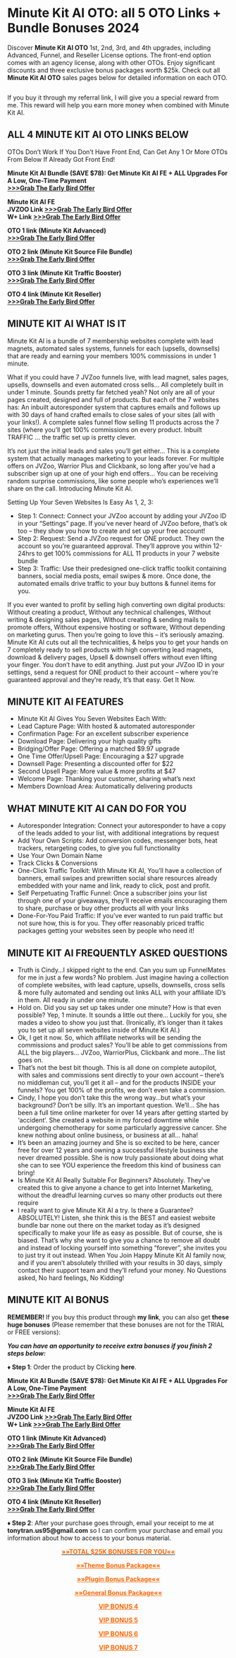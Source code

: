 # Minute Kit AI OTO: all 5 OTO Links + Bundle Bonuses 2024
<p>Discover <strong data-w-id="fd54fff6-c15e-575e-5afc-2d711e1362fc" data-wf-id="[&quot;fd54fff6-c15e-575e-5afc-2d711e1362fc&quot;]" data-automation-id="dyn-item-post-body-input">Minute Kit AI </strong><strong>OTO</strong> 1st, 2nd, 3rd, and 4th upgrades, including Advanced, Funnel, and Reseller License options. The front-end option comes with an agency license, along with other OTOs. Enjoy significant discounts and three exclusive bonus packages worth $25k. Check out all <strong data-w-id="fd54fff6-c15e-575e-5afc-2d711e1362fc" data-wf-id="[&quot;fd54fff6-c15e-575e-5afc-2d711e1362fc&quot;]" data-automation-id="dyn-item-post-body-input">Minute Kit AI </strong><strong>OTO</strong> sales pages below for detailed information on each OTO.</p>
<figure class="w-richtext-align-center w-richtext-figure-type-image" data-w-id="8ac6fea8-021f-7d29-07d0-7bc427d335bd" data-wf-id="[&quot;8ac6fea8-021f-7d29-07d0-7bc427d335bd&quot;]" data-automation-id="dyn-item-post-body-input">
<div data-w-id="8ac6fea8-021f-7d29-07d0-7bc427d335be" data-wf-id="[&quot;8ac6fea8-021f-7d29-07d0-7bc427d335be&quot;]" data-automation-id="dyn-item-post-body-input"><img src="https://cdn.prod.website-files.com/650d25b7d6ebe9d9032aa4e3/6760e96789914ad892e85bd0_Minute-Kit-AI.png" alt="" data-automation-id="dyn-item-post-body-input" data-wf-id="[&quot;b61c061c-deb2-1acd-4102-1733e8bad9e8&quot;]" data-w-id="b61c061c-deb2-1acd-4102-1733e8bad9e8" /></div>
</figure>
<p data-w-id="dfd675d7-46d0-bae0-93a9-5f3a848cbaf4" data-wf-id="[&quot;dfd675d7-46d0-bae0-93a9-5f3a848cbaf4&quot;]" data-automation-id="dyn-item-post-body-input">If you buy it through my referral link, I will give you a special reward from me. This reward will help you earn more money when combined with Minute Kit AI.</p>
<h2 data-w-id="9fa922b0-6fc8-5761-16f3-0fbcbd27f237" data-wf-id="[&quot;9fa922b0-6fc8-5761-16f3-0fbcbd27f237&quot;]" data-automation-id="dyn-item-post-body-input"><strong data-w-id="9dad7615-dec2-ecc9-50ac-22a1ca2cc656" data-wf-id="[&quot;9dad7615-dec2-ecc9-50ac-22a1ca2cc656&quot;]" data-automation-id="dyn-item-post-body-input">ALL 4 MINUTE KIT AI OTO LINKS BELOW</strong></h2>
<p data-w-id="fe0b51cf-0f7c-3409-1b69-55f559530b55" data-wf-id="[&quot;fe0b51cf-0f7c-3409-1b69-55f559530b55&quot;]" data-automation-id="dyn-item-post-body-input">OTOs Don’t Work If You Don’t Have Front End, Can Get Any 1 Or More OTOs From Below If Already Got Front End!</p>
<p data-w-id="8f0e0c80-735e-4408-c233-e41499ddf8ca" data-wf-id="[&quot;8f0e0c80-735e-4408-c233-e41499ddf8ca&quot;]" data-automation-id="dyn-item-post-body-input"><strong data-w-id="fd54fff6-c15e-575e-5afc-2d711e1362fc" data-wf-id="[&quot;fd54fff6-c15e-575e-5afc-2d711e1362fc&quot;]" data-automation-id="dyn-item-post-body-input">Minute Kit AI Bundle (SAVE $78): Get Minute Kit AI FE + ALL Upgrades For A Low, One-Time Payment</strong><br data-w-id="LineBreak" data-wf-id="[&quot;LineBreak&quot;]" data-automation-id="dyn-item-post-body-input" />
<a href="https://jvz7.com/c/2547451/374516" target="_blank" rel="noopener" data-w-id="ada7064e-e650-06cf-b145-b4428bc83b1e" data-wf-id="[&quot;ada7064e-e650-06cf-b145-b4428bc83b1e&quot;]" data-automation-id="dyn-item-post-body-input"><strong data-w-id="1114c56c-b72a-ba66-5ec4-db1ba91ce7b1" data-wf-id="[&quot;1114c56c-b72a-ba66-5ec4-db1ba91ce7b1&quot;]" data-automation-id="dyn-item-post-body-input">&gt;&gt;&gt;Grab The Early Bird Offer</strong></a></p>
<p data-w-id="97e02a34-626e-1588-f62b-116b00b7dd19" data-wf-id="[&quot;97e02a34-626e-1588-f62b-116b00b7dd19&quot;]" data-automation-id="dyn-item-post-body-input"><strong data-w-id="5dbe60a1-1331-d740-51b1-88ce86603d56" data-wf-id="[&quot;5dbe60a1-1331-d740-51b1-88ce86603d56&quot;]" data-automation-id="dyn-item-post-body-input">Minute Kit AI FE</strong><br data-w-id="LineBreak" data-wf-id="[&quot;LineBreak&quot;]" data-automation-id="dyn-item-post-body-input" />
<strong data-w-id="6fe0b4c2-e62f-ec7d-147f-97ce6d67031a" data-wf-id="[&quot;6fe0b4c2-e62f-ec7d-147f-97ce6d67031a&quot;]" data-automation-id="dyn-item-post-body-input">JVZOO Link </strong><a href="https://jvz2.com/c/2547451/374505/" target="_blank" rel="noopener" data-w-id="a93bbdaf-8726-7954-b0f8-a54f9dc1454b" data-wf-id="[&quot;a93bbdaf-8726-7954-b0f8-a54f9dc1454b&quot;]" data-automation-id="dyn-item-post-body-input"><strong data-w-id="e514a965-6d10-8258-3485-82277966d67a" data-wf-id="[&quot;e514a965-6d10-8258-3485-82277966d67a&quot;]" data-automation-id="dyn-item-post-body-input">&gt;&gt;&gt;Grab The Early Bird Offer</strong></a><br data-w-id="LineBreak" data-wf-id="[&quot;LineBreak&quot;]" data-automation-id="dyn-item-post-body-input" />
<strong data-w-id="d9d1a3bd-70cd-799c-41dc-103e7b7e415d" data-wf-id="[&quot;d9d1a3bd-70cd-799c-41dc-103e7b7e415d&quot;]" data-automation-id="dyn-item-post-body-input">W+ Link </strong><a href="https://warriorplus.com/o2/a/gcnhsw/0/LI" target="_blank" rel="noopener" data-w-id="dad5d5f9-400f-e6ca-538e-74a756badd96" data-wf-id="[&quot;dad5d5f9-400f-e6ca-538e-74a756badd96&quot;]" data-automation-id="dyn-item-post-body-input"><strong data-w-id="69659ae3-646f-f9de-c412-6c86f07c3aff" data-wf-id="[&quot;69659ae3-646f-f9de-c412-6c86f07c3aff&quot;]" data-automation-id="dyn-item-post-body-input">&gt;&gt;&gt;Grab The Early Bird Offer</strong></a></p>
<p data-w-id="4fabb132-213f-d847-b8c1-5a9c6c776fb9" data-wf-id="[&quot;4fabb132-213f-d847-b8c1-5a9c6c776fb9&quot;]" data-automation-id="dyn-item-post-body-input"><strong data-w-id="0cd26cb3-593f-de1f-d886-17d1bf68e340" data-wf-id="[&quot;0cd26cb3-593f-de1f-d886-17d1bf68e340&quot;]" data-automation-id="dyn-item-post-body-input">OTO 1 link (Minute Kit Advanced)</strong><br data-w-id="LineBreak" data-wf-id="[&quot;LineBreak&quot;]" data-automation-id="dyn-item-post-body-input" />
<a href="https://jvz4.com/c/2547451/374518" target="_blank" rel="noopener" data-w-id="32b58fec-0fc5-1ef4-e1fd-939965bcc28a" data-wf-id="[&quot;32b58fec-0fc5-1ef4-e1fd-939965bcc28a&quot;]" data-automation-id="dyn-item-post-body-input"><strong data-w-id="6ce063e7-4154-1dc1-570c-7585cb876a82" data-wf-id="[&quot;6ce063e7-4154-1dc1-570c-7585cb876a82&quot;]" data-automation-id="dyn-item-post-body-input">&gt;&gt;&gt;Grab The Early Bird Offer</strong></a></p>
<p data-w-id="ffc6cb4b-6006-c72c-08c4-3d445261c961" data-wf-id="[&quot;ffc6cb4b-6006-c72c-08c4-3d445261c961&quot;]" data-automation-id="dyn-item-post-body-input"><strong data-w-id="6e47528c-4a87-8a10-692d-da69a63488f5" data-wf-id="[&quot;6e47528c-4a87-8a10-692d-da69a63488f5&quot;]" data-automation-id="dyn-item-post-body-input">OTO 2 link (Minute Kit Source File Bundle)</strong><br data-w-id="LineBreak" data-wf-id="[&quot;LineBreak&quot;]" data-automation-id="dyn-item-post-body-input" />
<a href="https://jvz8.com/c/2547451/374522" target="_blank" rel="noopener" data-w-id="a6fa9c3a-21ac-f4d6-d2f1-384e6a5572cd" data-wf-id="[&quot;a6fa9c3a-21ac-f4d6-d2f1-384e6a5572cd&quot;]" data-automation-id="dyn-item-post-body-input"><strong data-w-id="d8e573c0-6805-70dd-7542-df2e25f7e833" data-wf-id="[&quot;d8e573c0-6805-70dd-7542-df2e25f7e833&quot;]" data-automation-id="dyn-item-post-body-input">&gt;&gt;&gt;Grab The Early Bird Offer</strong></a></p>
<p data-w-id="fb5b7582-6364-9af9-062d-25d4e18b46f3" data-wf-id="[&quot;fb5b7582-6364-9af9-062d-25d4e18b46f3&quot;]" data-automation-id="dyn-item-post-body-input"><strong data-w-id="6d9f468e-f74c-a97f-27c9-fd0cd0751c8f" data-wf-id="[&quot;6d9f468e-f74c-a97f-27c9-fd0cd0751c8f&quot;]" data-automation-id="dyn-item-post-body-input">OTO 3 link (Minute Kit Traffic Booster)</strong><br data-w-id="LineBreak" data-wf-id="[&quot;LineBreak&quot;]" data-automation-id="dyn-item-post-body-input" />
<a href="https://jvz6.com/c/2547451/374536" target="_blank" rel="noopener" data-w-id="d27447d0-e41b-76cb-870e-b34a5651f7da" data-wf-id="[&quot;d27447d0-e41b-76cb-870e-b34a5651f7da&quot;]" data-automation-id="dyn-item-post-body-input"><strong data-w-id="026973bf-f76c-5d66-0e79-662b8220eb7c" data-wf-id="[&quot;026973bf-f76c-5d66-0e79-662b8220eb7c&quot;]" data-automation-id="dyn-item-post-body-input">&gt;&gt;&gt;Grab The Early Bird Offer</strong></a></p>
<p data-w-id="e1406046-6ed5-2991-df2f-ce893ad08c45" data-wf-id="[&quot;e1406046-6ed5-2991-df2f-ce893ad08c45&quot;]" data-automation-id="dyn-item-post-body-input"><strong data-w-id="19d7f9f3-1e29-aea4-805e-6956695b33c6" data-wf-id="[&quot;19d7f9f3-1e29-aea4-805e-6956695b33c6&quot;]" data-automation-id="dyn-item-post-body-input">OTO 4 link (Minute Kit Reseller)</strong><br data-w-id="LineBreak" data-wf-id="[&quot;LineBreak&quot;]" data-automation-id="dyn-item-post-body-input" />
<a href="https://jvz1.com/c/2547451/374540" target="_blank" rel="noopener" data-w-id="3603505b-af13-694d-b2a6-1e00fceac35b" data-wf-id="[&quot;3603505b-af13-694d-b2a6-1e00fceac35b&quot;]" data-automation-id="dyn-item-post-body-input"><strong data-w-id="9cb52db4-7341-a35e-cd5c-7c9afb1db4b3" data-wf-id="[&quot;9cb52db4-7341-a35e-cd5c-7c9afb1db4b3&quot;]" data-automation-id="dyn-item-post-body-input">&gt;&gt;&gt;Grab The Early Bird Offer</strong></a></p>
<h2 data-w-id="14d419d2-c8fb-3e77-8a2d-23f4c8e37a42" data-wf-id="[&quot;14d419d2-c8fb-3e77-8a2d-23f4c8e37a42&quot;]" data-automation-id="dyn-item-post-body-input"><strong data-w-id="d1f134ad-9ed0-1f55-f9df-c1f1de493912" data-wf-id="[&quot;d1f134ad-9ed0-1f55-f9df-c1f1de493912&quot;]" data-automation-id="dyn-item-post-body-input">MINUTE KIT AI</strong> WHAT IS IT</h2>
<p data-w-id="8133dace-caa9-a975-0716-2c160d632c14" data-wf-id="[&quot;8133dace-caa9-a975-0716-2c160d632c14&quot;]" data-automation-id="dyn-item-post-body-input">Minute Kit AI is a bundle of 7 membership websites complete with lead magnets, automated sales systems, funnels for each (upsells, downsells) that are ready and earning your members 100% commissions in under 1 minute.</p>
<p data-w-id="deb94e47-3686-69ec-9da8-0b210133cbea" data-wf-id="[&quot;deb94e47-3686-69ec-9da8-0b210133cbea&quot;]" data-automation-id="dyn-item-post-body-input">What if you could have 7 JVZoo funnels live, with lead magnet, sales pages, upsells, downsells and even automated cross sells… All completely built in under 1 minute. Sounds pretty far fetched yeah? Not only are all of your pages created, designed and full of products. But each of the 7 websites has: An inbuilt autoresponder system that captures emails and follows up with 30 days of hand crafted emails to close sales of your sites (all with your links!). A complete sales funnel flow selling 11 products across the 7 sites (where you’ll get 100% commissions on every product. Inbuilt TRAFFIC … the traffic set up is pretty clever.</p>
<p data-w-id="8453b67b-6180-2d00-32f3-c12e12258f22" data-wf-id="[&quot;8453b67b-6180-2d00-32f3-c12e12258f22&quot;]" data-automation-id="dyn-item-post-body-input">It’s not just the initial leads and sales you’ll get either… This is a complete system that actually manages marketing to your leads forever. For multiple offers on JVZoo, Warrior Plus and Clickbank, so long after you’ve had a subscriber sign up at one of your high end offers… You can be receiving random surprise commissions, like some people who’s experiences we’ll share on the call. Introducing Minute Kit AI.</p>
<p data-w-id="f30c4ef7-0863-9f5f-514f-b0af6eb4ffb9" data-wf-id="[&quot;f30c4ef7-0863-9f5f-514f-b0af6eb4ffb9&quot;]" data-automation-id="dyn-item-post-body-input">Setting Up Your Seven Websites Is Easy As 1, 2, 3:</p>
<ul role="list" data-w-id="dabbdf01-e2c9-806f-bd00-189711ee639b" data-wf-id="[&quot;dabbdf01-e2c9-806f-bd00-189711ee639b&quot;]" data-automation-id="dyn-item-post-body-input">
	<li data-w-id="29623db1-34a2-7206-6454-232fa7871a2a" data-wf-id="[&quot;29623db1-34a2-7206-6454-232fa7871a2a&quot;]" data-automation-id="dyn-item-post-body-input">Step 1: Connect: Connect your JVZoo account by adding your JVZoo ID in your “Settings” page. If you’ve never heard of JVZoo before, that’s ok too – they show you how to create and set up your free account!</li>
	<li data-w-id="e5a4c18b-41a4-cbb2-8da1-dda9cd311763" data-wf-id="[&quot;e5a4c18b-41a4-cbb2-8da1-dda9cd311763&quot;]" data-automation-id="dyn-item-post-body-input">Step 2: Request: Send a JVZoo request for ONE product. They own the account so you’re guaranteed approval. They’ll approve you within 12-24hrs to get 100% commissions for ALL 11 products in your 7 website bundle</li>
	<li data-w-id="37f706a2-87d3-08b0-abcb-4bd3d47ce5f4" data-wf-id="[&quot;37f706a2-87d3-08b0-abcb-4bd3d47ce5f4&quot;]" data-automation-id="dyn-item-post-body-input">Step 3: Traffic: Use their predesigned one-click traffic toolkit containing banners, social media posts, email swipes &amp; more. Once done, the automated emails drive traffic to your buy buttons &amp; funnel items for you.</li>
</ul>
<p data-w-id="6718be4e-1fa9-3f63-ce3a-a01ef74f0d79" data-wf-id="[&quot;6718be4e-1fa9-3f63-ce3a-a01ef74f0d79&quot;]" data-automation-id="dyn-item-post-body-input">If you ever wanted to profit by selling high converting own digital products: Without creating a product, Without any technical challenges, Without writing &amp; designing sales pages, Without creating &amp; sending mails to promote offers, Without expensive hosting or software, Without depending on marketing gurus. Then you’re going to love this – it’s seriously amazing. Minute Kit AI cuts out all the technicalities, &amp; helps you to get your hands on 7 completely ready to sell products with high converting lead magnets, download &amp; delivery pages, Upsell &amp; downsell offers without even lifting your finger. You don’t have to edit anything. Just put your JVZoo ID in your settings, send a request for ONE product to their account – where you’re guaranteed approval and they’re ready, It’s that easy. Get It Now.</p>
<h2 data-w-id="5af1a4b7-cdef-addf-44f1-53547f85ea8b" data-wf-id="[&quot;5af1a4b7-cdef-addf-44f1-53547f85ea8b&quot;]" data-automation-id="dyn-item-post-body-input"><strong data-w-id="a1707bb3-89af-e852-5d8f-be6cba8e2c73" data-wf-id="[&quot;a1707bb3-89af-e852-5d8f-be6cba8e2c73&quot;]" data-automation-id="dyn-item-post-body-input">MINUTE KIT AI FEATURES</strong></h2>
<ul role="list" data-w-id="355d10e8-cd34-9544-f612-2f58fa176aa1" data-wf-id="[&quot;355d10e8-cd34-9544-f612-2f58fa176aa1&quot;]" data-automation-id="dyn-item-post-body-input">
	<li data-w-id="c9212117-ba6a-85cf-7c8b-47cd8e0886c3" data-wf-id="[&quot;c9212117-ba6a-85cf-7c8b-47cd8e0886c3&quot;]" data-automation-id="dyn-item-post-body-input">Minute Kit AI Gives You Seven Websites Each With:</li>
	<li data-w-id="fc57d4b4-62f2-0e7e-6da7-3c2642c4383e" data-wf-id="[&quot;fc57d4b4-62f2-0e7e-6da7-3c2642c4383e&quot;]" data-automation-id="dyn-item-post-body-input">Lead Capture Page: With hosted &amp; automated autoresponder</li>
	<li data-w-id="8bfbc036-568f-0643-e63c-c948b87b36b0" data-wf-id="[&quot;8bfbc036-568f-0643-e63c-c948b87b36b0&quot;]" data-automation-id="dyn-item-post-body-input">Confirmation Page: For an excellent subscriber experience</li>
	<li data-w-id="e92ddba9-0653-c160-d75e-13e2e0ded7f0" data-wf-id="[&quot;e92ddba9-0653-c160-d75e-13e2e0ded7f0&quot;]" data-automation-id="dyn-item-post-body-input">Download Page: Delivering your high quality gifts</li>
	<li data-w-id="e3c99374-7a3e-720b-cc80-64f2604e68ba" data-wf-id="[&quot;e3c99374-7a3e-720b-cc80-64f2604e68ba&quot;]" data-automation-id="dyn-item-post-body-input">Bridging/Offer Page: Offering a matched $9.97 upgrade</li>
	<li data-w-id="ae76583f-a1e8-4483-b675-918ea7ac1a8f" data-wf-id="[&quot;ae76583f-a1e8-4483-b675-918ea7ac1a8f&quot;]" data-automation-id="dyn-item-post-body-input">One Time Offer/Upsell Page: Encouraging a $27 upgrade</li>
	<li data-w-id="c63c2418-9fa1-da3b-5a6a-8cc398582ea6" data-wf-id="[&quot;c63c2418-9fa1-da3b-5a6a-8cc398582ea6&quot;]" data-automation-id="dyn-item-post-body-input">Downsell Page: Presenting a discounted offer for $22</li>
	<li data-w-id="9faf77d8-9baf-234c-9171-c6fa43dd5c26" data-wf-id="[&quot;9faf77d8-9baf-234c-9171-c6fa43dd5c26&quot;]" data-automation-id="dyn-item-post-body-input">Second Upsell Page: More value &amp; more profits at $47</li>
	<li data-w-id="9506d2f5-0da9-8277-2162-3dbcdb67d0b2" data-wf-id="[&quot;9506d2f5-0da9-8277-2162-3dbcdb67d0b2&quot;]" data-automation-id="dyn-item-post-body-input">Welcome Page: Thanking your customer, sharing what’s next</li>
	<li data-w-id="3d679ce8-efe3-ccc3-375c-512671710ee7" data-wf-id="[&quot;3d679ce8-efe3-ccc3-375c-512671710ee7&quot;]" data-automation-id="dyn-item-post-body-input">Members Download Area: Automatically delivering products</li>
</ul>
<h2 data-w-id="71fb9b8b-6e10-a2da-8f1c-14a70f9071d1" data-wf-id="[&quot;71fb9b8b-6e10-a2da-8f1c-14a70f9071d1&quot;]" data-automation-id="dyn-item-post-body-input"><strong data-w-id="eea59142-d543-a782-eba2-4719feae1079" data-wf-id="[&quot;eea59142-d543-a782-eba2-4719feae1079&quot;]" data-automation-id="dyn-item-post-body-input">WHAT MINUTE KIT AI CAN DO FOR YOU</strong></h2>
<ul role="list" data-w-id="0173a983-9454-73fc-728d-0e5fdf3f4ffb" data-wf-id="[&quot;0173a983-9454-73fc-728d-0e5fdf3f4ffb&quot;]" data-automation-id="dyn-item-post-body-input">
	<li data-w-id="953d37a2-328d-7203-b4d2-444d234be2a6" data-wf-id="[&quot;953d37a2-328d-7203-b4d2-444d234be2a6&quot;]" data-automation-id="dyn-item-post-body-input">Autoresponder Integration: Connect your autoresponder to have a copy of the leads added to your list, with additional integrations by request</li>
	<li data-w-id="aa1d8791-396b-e92c-91cb-8812e1650a72" data-wf-id="[&quot;aa1d8791-396b-e92c-91cb-8812e1650a72&quot;]" data-automation-id="dyn-item-post-body-input">Add Your Own Scripts: Add conversion codes, messenger bots, heat trackers, retargeting codes, to give you full functionality</li>
	<li data-w-id="8d9245b2-0d32-fc61-6d9b-fe25f4a41462" data-wf-id="[&quot;8d9245b2-0d32-fc61-6d9b-fe25f4a41462&quot;]" data-automation-id="dyn-item-post-body-input">Use Your Own Domain Name</li>
	<li data-w-id="55058096-c630-2c4e-269f-452c824b3120" data-wf-id="[&quot;55058096-c630-2c4e-269f-452c824b3120&quot;]" data-automation-id="dyn-item-post-body-input">Track Clicks &amp; Conversions</li>
	<li data-w-id="8ea06894-238b-8a4f-02bb-eab8aa3100f8" data-wf-id="[&quot;8ea06894-238b-8a4f-02bb-eab8aa3100f8&quot;]" data-automation-id="dyn-item-post-body-input">One-Click Traffic Toolkit: With Minute Kit AI, You’ll have a collection of banners, email swipes and prewritten social share resources already embedded with your name and link, ready to click, post and profit.</li>
	<li data-w-id="3fd031ce-e78a-2af6-796e-d9c4ef9a1755" data-wf-id="[&quot;3fd031ce-e78a-2af6-796e-d9c4ef9a1755&quot;]" data-automation-id="dyn-item-post-body-input">Self Perpetuating Traffic Funnel: Once a subscriber joins your list through one of your giveaways, they’ll receive emails encouraging them to share, purchase or buy other products all with your links</li>
	<li data-w-id="81eb3eef-95ef-3c78-b150-f982238123e9" data-wf-id="[&quot;81eb3eef-95ef-3c78-b150-f982238123e9&quot;]" data-automation-id="dyn-item-post-body-input">Done-For-You Paid Traffic: If you’ve ever wanted to run paid traffic but not sure how, this is for you. They offer reasonably priced traffic packages getting your websites seen by people who need it!</li>
</ul>
<h2 data-w-id="ba6b0030-1104-dc77-2871-b98462134289" data-wf-id="[&quot;ba6b0030-1104-dc77-2871-b98462134289&quot;]" data-automation-id="dyn-item-post-body-input"><strong data-w-id="f6397938-66da-a5bf-f04f-db21297b1fb9" data-wf-id="[&quot;f6397938-66da-a5bf-f04f-db21297b1fb9&quot;]" data-automation-id="dyn-item-post-body-input">MINUTE KIT AI FREQUENTLY ASKED QUESTIONS</strong></h2>
<ul role="list" data-w-id="ff99615d-e481-77cc-f64c-91619b11a535" data-wf-id="[&quot;ff99615d-e481-77cc-f64c-91619b11a535&quot;]" data-automation-id="dyn-item-post-body-input">
	<li data-w-id="3a1b7af2-8389-778e-e095-62c94578f809" data-wf-id="[&quot;3a1b7af2-8389-778e-e095-62c94578f809&quot;]" data-automation-id="dyn-item-post-body-input">Truth is Cindy…I skipped right to the end. Can you sum up FunnelMates for me in just a few words? No problem. Just imagine having a collection of complete websites, with lead capture, upsells, downsells, cross sells &amp; more fully automated and sending out links ALL with your affiliate ID’s in them. All ready in under one minute.</li>
	<li data-w-id="34f55e9d-31ac-11fc-6ded-1c8e100f6373" data-wf-id="[&quot;34f55e9d-31ac-11fc-6ded-1c8e100f6373&quot;]" data-automation-id="dyn-item-post-body-input">Hold on. Did you say set up takes under one minute? How is that even possible? Yep, 1 minute. It sounds a little out there… Luckily for you, she mades a video to show you just that. (Ironically, it’s longer than it takes you to set up all seven websites inside of Minute Kit AI.)</li>
	<li data-w-id="890f040e-702c-cb93-b8b7-f2614cab7847" data-wf-id="[&quot;890f040e-702c-cb93-b8b7-f2614cab7847&quot;]" data-automation-id="dyn-item-post-body-input">Ok, I get it now. So, which affiliate networks will be sending the commissions and product sales? You’ll be able to get commissions from ALL the big players… JVZoo, WarriorPlus, Clickbank and more…The list goes on.</li>
	<li data-w-id="1a581b9d-9055-831a-f6c2-bb3209762b38" data-wf-id="[&quot;1a581b9d-9055-831a-f6c2-bb3209762b38&quot;]" data-automation-id="dyn-item-post-body-input">That’s not the best bit though. This is all done on complete autopilot, with sales and commissions sent directly to your own account – there’s no middleman cut, you’ll get it all – and for the products INSIDE your funnels? You get 100% of the profits, we don’t even take a commission.</li>
	<li data-w-id="fba06829-d95c-b72a-08d9-b3745f1c6ec9" data-wf-id="[&quot;fba06829-d95c-b72a-08d9-b3745f1c6ec9&quot;]" data-automation-id="dyn-item-post-body-input">Cindy, I hope you don’t take this the wrong way…but what’s your background? Don’t be silly. It’s an important question. We’ll… She has been a full time online marketer for over 14 years after getting started by ‘accident’. She created a website in my forced downtime while undergoing chemotherapy for some particularly aggressive cancer. She knew nothing about online business, or business at all… haha!</li>
	<li data-w-id="0b046998-0f31-b506-fba7-c1a83bf8d3f6" data-wf-id="[&quot;0b046998-0f31-b506-fba7-c1a83bf8d3f6&quot;]" data-automation-id="dyn-item-post-body-input">It’s been an amazing journey and She is so excited to be here, cancer free for over 12 years and owning a successful lifestyle business she never dreamed possible. She is now truly passionate about doing what she can to see YOU experience the freedom this kind of business can bring!</li>
	<li data-w-id="f8cb6724-c71e-29ff-be9a-d7785f4c9c3a" data-wf-id="[&quot;f8cb6724-c71e-29ff-be9a-d7785f4c9c3a&quot;]" data-automation-id="dyn-item-post-body-input">Is Minute Kit AI Really Suitable For Beginners? Absolutely. They’ve created this to give anyone a chance to get into Internet Marketing, without the dreadful learning curves so many other products out there require</li>
	<li data-w-id="000a2f3f-dee2-2c5f-30d9-a9abbfd3e71a" data-wf-id="[&quot;000a2f3f-dee2-2c5f-30d9-a9abbfd3e71a&quot;]" data-automation-id="dyn-item-post-body-input">I really want to give Minute Kit AI a try. Is there a Guarantee? ABSOLUTELY! Listen, she think this is the BEST and easiest website bundle bar none out there on the market today as it’s designed specifically to make your life as easy as possible. But of course, she is biased. That’s why she want to give you a chance to remove all doubt and instead of locking yourself into something “forever”, she invites you to just try it out instead. When You Join Happy Minute Kit AI family now, and if you aren’t absolutely thrilled with your results in 30 days, simply contact their support team and they’ll refund your money. No Questions asked, No hard feelings, No Kidding!</li>
</ul>
<h2 data-w-id="b5a3b2a2-d9da-df32-29e3-04b51e935e14" data-wf-id="[&quot;b5a3b2a2-d9da-df32-29e3-04b51e935e14&quot;]" data-automation-id="dyn-item-post-body-input"><strong data-w-id="d5543049-e6aa-4330-42d8-05fac2478cbb" data-wf-id="[&quot;d5543049-e6aa-4330-42d8-05fac2478cbb&quot;]" data-automation-id="dyn-item-post-body-input">MINUTE KIT AI BONUS</strong></h2>
<p data-w-id="7e4c7fac-a215-366d-19ab-7192b7037182" data-wf-id="[&quot;7e4c7fac-a215-366d-19ab-7192b7037182&quot;]" data-automation-id="dyn-item-post-body-input"><strong data-w-id="a2f590b7-0cc2-3621-8294-af81f85460f1" data-wf-id="[&quot;a2f590b7-0cc2-3621-8294-af81f85460f1&quot;]" data-automation-id="dyn-item-post-body-input">REMEMBER! </strong>If you buy this product through <strong data-w-id="e5c0f0c2-1da5-f8d7-ad5a-d4b02d14652f" data-wf-id="[&quot;e5c0f0c2-1da5-f8d7-ad5a-d4b02d14652f&quot;]" data-automation-id="dyn-item-post-body-input">my link</strong>, you can also get <strong data-w-id="d9c7995f-a334-b221-ffe5-0282f848e513" data-wf-id="[&quot;d9c7995f-a334-b221-ffe5-0282f848e513&quot;]" data-automation-id="dyn-item-post-body-input">these huge bonuses</strong> (Please remember that these bonuses are not for the TRIAL or FREE versions):</p>
<p data-w-id="a9488ba9-2326-e4de-9a6d-f40e5c9f2ea3" data-wf-id="[&quot;a9488ba9-2326-e4de-9a6d-f40e5c9f2ea3&quot;]" data-automation-id="dyn-item-post-body-input"><strong data-w-id="5bb9a6cf-e3f4-bc40-ea04-242f0421839c" data-wf-id="[&quot;5bb9a6cf-e3f4-bc40-ea04-242f0421839c&quot;]" data-automation-id="dyn-item-post-body-input"><em data-w-id="9e05ad94-5e85-8842-6a57-1ceababb976b" data-wf-id="[&quot;9e05ad94-5e85-8842-6a57-1ceababb976b&quot;]" data-automation-id="dyn-item-post-body-input">You can have an opportunity to receive extra bonuses if you finish 2 steps below:</em></strong></p>
<p data-w-id="88010e05-7ec6-9755-751c-4da46e2cc14d" data-wf-id="[&quot;88010e05-7ec6-9755-751c-4da46e2cc14d&quot;]" data-automation-id="dyn-item-post-body-input"><strong data-w-id="799a8d1e-77bb-d992-0a49-543dc78a87fd" data-wf-id="[&quot;799a8d1e-77bb-d992-0a49-543dc78a87fd&quot;]" data-automation-id="dyn-item-post-body-input">♦ Step 1</strong>: Order the product by Clicking <strong data-w-id="24fde4d7-6547-0f65-1e47-ad7d73259ca6" data-wf-id="[&quot;24fde4d7-6547-0f65-1e47-ad7d73259ca6&quot;]" data-automation-id="dyn-item-post-body-input">here</strong>.</p>
<p data-w-id="68b3a49b-f693-eeaf-61d9-e1da9e5c17bb" data-wf-id="[&quot;68b3a49b-f693-eeaf-61d9-e1da9e5c17bb&quot;]" data-automation-id="dyn-item-post-body-input"><strong data-w-id="30048852-dcfa-986a-c832-f914ce5424d7" data-wf-id="[&quot;30048852-dcfa-986a-c832-f914ce5424d7&quot;]" data-automation-id="dyn-item-post-body-input">Minute Kit AI Bundle (SAVE $78): Get Minute Kit AI FE + ALL Upgrades For A Low, One-Time Payment</strong><br data-w-id="LineBreak" data-wf-id="[&quot;LineBreak&quot;]" data-automation-id="dyn-item-post-body-input" />
<a href="https://otoreviewr.com/MinuteKit-AI-Bundle" target="_blank" rel="noopener" data-w-id="101ee0f4-50be-0bdc-8996-a5677484a338" data-wf-id="[&quot;101ee0f4-50be-0bdc-8996-a5677484a338&quot;]" data-automation-id="dyn-item-post-body-input"><strong data-w-id="ba1661c1-e6f7-fdc4-62e9-f9894cff9a51" data-wf-id="[&quot;ba1661c1-e6f7-fdc4-62e9-f9894cff9a51&quot;]" data-automation-id="dyn-item-post-body-input">&gt;&gt;&gt;Grab The Early Bird Offer</strong></a></p>
<p data-w-id="3912b6d0-ad27-bbb2-5879-f356e37810be" data-wf-id="[&quot;3912b6d0-ad27-bbb2-5879-f356e37810be&quot;]" data-automation-id="dyn-item-post-body-input"><strong data-w-id="b1687800-f5e0-9029-88a4-e38ecd471166" data-wf-id="[&quot;b1687800-f5e0-9029-88a4-e38ecd471166&quot;]" data-automation-id="dyn-item-post-body-input">Minute Kit AI FE</strong><br data-w-id="LineBreak" data-wf-id="[&quot;LineBreak&quot;]" data-automation-id="dyn-item-post-body-input" />
<strong data-w-id="c248a612-d92c-c9bb-7226-ac5d21ff8953" data-wf-id="[&quot;c248a612-d92c-c9bb-7226-ac5d21ff8953&quot;]" data-automation-id="dyn-item-post-body-input">JVZOO Link </strong><a href="https://otoreviewr.com/MinuteKit-AI-FE" target="_blank" rel="noopener" data-w-id="56bd8378-bb65-4cc1-a84e-68de8e757ac7" data-wf-id="[&quot;56bd8378-bb65-4cc1-a84e-68de8e757ac7&quot;]" data-automation-id="dyn-item-post-body-input"><strong data-w-id="b875bb6d-f25d-c075-4f5f-dfd2dd9142c9" data-wf-id="[&quot;b875bb6d-f25d-c075-4f5f-dfd2dd9142c9&quot;]" data-automation-id="dyn-item-post-body-input">&gt;&gt;&gt;Grab The Early Bird Offer</strong></a><br data-w-id="LineBreak" data-wf-id="[&quot;LineBreak&quot;]" data-automation-id="dyn-item-post-body-input" />
<strong data-w-id="86f878c7-8535-18a5-51a4-d8278f0028cf" data-wf-id="[&quot;86f878c7-8535-18a5-51a4-d8278f0028cf&quot;]" data-automation-id="dyn-item-post-body-input">W+ Link </strong><a href="https://otoreviewr.com/minutekit-ai" target="_blank" rel="noopener" data-w-id="79a86672-a0a8-ad75-4274-f3ca23d80128" data-wf-id="[&quot;79a86672-a0a8-ad75-4274-f3ca23d80128&quot;]" data-automation-id="dyn-item-post-body-input"><strong data-w-id="821ce0e2-54d3-53b8-2267-ba98bcf7fc8c" data-wf-id="[&quot;821ce0e2-54d3-53b8-2267-ba98bcf7fc8c&quot;]" data-automation-id="dyn-item-post-body-input">&gt;&gt;&gt;Grab The Early Bird Offer</strong></a></p>
<p data-w-id="b3f6f4ab-de51-c658-c233-96647e924407" data-wf-id="[&quot;b3f6f4ab-de51-c658-c233-96647e924407&quot;]" data-automation-id="dyn-item-post-body-input"><strong data-w-id="0fa6f72f-3c52-d2c8-f7d6-45c068e3af9c" data-wf-id="[&quot;0fa6f72f-3c52-d2c8-f7d6-45c068e3af9c&quot;]" data-automation-id="dyn-item-post-body-input">OTO 1 link (Minute Kit Advanced)</strong><br data-w-id="LineBreak" data-wf-id="[&quot;LineBreak&quot;]" data-automation-id="dyn-item-post-body-input" />
<a href="https://otoreviewr.com/MinuteKit-AI-OTO1" target="_blank" rel="noopener" data-w-id="d41ccf5f-655d-8963-3817-42bd136ff58c" data-wf-id="[&quot;d41ccf5f-655d-8963-3817-42bd136ff58c&quot;]" data-automation-id="dyn-item-post-body-input"><strong data-w-id="25fae4ce-1c44-8e01-b2dd-87d3952b4116" data-wf-id="[&quot;25fae4ce-1c44-8e01-b2dd-87d3952b4116&quot;]" data-automation-id="dyn-item-post-body-input">&gt;&gt;&gt;Grab The Early Bird Offer</strong></a></p>
<p data-w-id="9537f36e-0c1c-19bd-06db-ec40e812a788" data-wf-id="[&quot;9537f36e-0c1c-19bd-06db-ec40e812a788&quot;]" data-automation-id="dyn-item-post-body-input"><strong data-w-id="72ea3b4b-dc60-cdff-0229-50a383bb42f8" data-wf-id="[&quot;72ea3b4b-dc60-cdff-0229-50a383bb42f8&quot;]" data-automation-id="dyn-item-post-body-input">OTO 2 link (Minute Kit Source File Bundle)</strong><br data-w-id="LineBreak" data-wf-id="[&quot;LineBreak&quot;]" data-automation-id="dyn-item-post-body-input" />
<a href="https://otoreviewr.com/MinuteKit-AI-OTO2" target="_blank" rel="noopener" data-w-id="9f83f7dc-c6a7-d77d-6530-1387e6084650" data-wf-id="[&quot;9f83f7dc-c6a7-d77d-6530-1387e6084650&quot;]" data-automation-id="dyn-item-post-body-input"><strong data-w-id="0269cda4-c2f3-2c32-242a-516b39558192" data-wf-id="[&quot;0269cda4-c2f3-2c32-242a-516b39558192&quot;]" data-automation-id="dyn-item-post-body-input">&gt;&gt;&gt;Grab The Early Bird Offer</strong></a></p>
<p data-w-id="d5583212-2218-1bfa-139a-ec2acdd05232" data-wf-id="[&quot;d5583212-2218-1bfa-139a-ec2acdd05232&quot;]" data-automation-id="dyn-item-post-body-input"><strong data-w-id="1709d6ff-bcc4-9a54-9a2a-2654213d46a1" data-wf-id="[&quot;1709d6ff-bcc4-9a54-9a2a-2654213d46a1&quot;]" data-automation-id="dyn-item-post-body-input">OTO 3 link (Minute Kit Traffic Booster)</strong><br data-w-id="LineBreak" data-wf-id="[&quot;LineBreak&quot;]" data-automation-id="dyn-item-post-body-input" />
<a href="https://otoreviewr.com/MinuteKit-AI-OTO3" target="_blank" rel="noopener" data-w-id="6b03a9b5-e24e-1b0b-64bc-577046e9dbe4" data-wf-id="[&quot;6b03a9b5-e24e-1b0b-64bc-577046e9dbe4&quot;]" data-automation-id="dyn-item-post-body-input"><strong data-w-id="960b6492-b2d9-f8c6-6e5b-ed2b738e47ad" data-wf-id="[&quot;960b6492-b2d9-f8c6-6e5b-ed2b738e47ad&quot;]" data-automation-id="dyn-item-post-body-input">&gt;&gt;&gt;Grab The Early Bird Offer</strong></a></p>
<p data-w-id="fa5e9e36-1a34-9adc-3c74-5240ad3d0a27" data-wf-id="[&quot;fa5e9e36-1a34-9adc-3c74-5240ad3d0a27&quot;]" data-automation-id="dyn-item-post-body-input"><strong data-w-id="c8529f3a-157a-8464-9928-92250bfd6f26" data-wf-id="[&quot;c8529f3a-157a-8464-9928-92250bfd6f26&quot;]" data-automation-id="dyn-item-post-body-input">OTO 4 link (Minute Kit Reseller)</strong><br data-w-id="LineBreak" data-wf-id="[&quot;LineBreak&quot;]" data-automation-id="dyn-item-post-body-input" />
<a href="https://otoreviewr.com/MinuteKit-AI-OTO4" target="_blank" rel="noopener" data-w-id="7da8bbde-8650-5630-8805-942f6163515f" data-wf-id="[&quot;7da8bbde-8650-5630-8805-942f6163515f&quot;]" data-automation-id="dyn-item-post-body-input"><strong data-w-id="d593cbb6-84eb-645a-b501-effa26fea7d9" data-wf-id="[&quot;d593cbb6-84eb-645a-b501-effa26fea7d9&quot;]" data-automation-id="dyn-item-post-body-input">&gt;&gt;&gt;Grab The Early Bird Offer</strong></a></p>
<p><strong>♦ Step 2</strong>: After your purchase goes through, email your receipt to me at <strong>tonytran.us95@gmail.com</strong> so I can confirm your purchase and email you information about how to access to your bonus material.</p>
<p style="text-align: center;"><a href="https://oto-bundle.webflow.io/posts/total-15k-bonuses-for-you" target="_blank" rel="nofollow noopener"><span style="color: #ff6600;"><strong>»»TOTAL $25K BONUSES FOR YOU««</strong></span></a></p>
<p style="text-align: center;"><span style="color: #ff6600;"><strong><a style="color: #ff6600;" href="https://otoreviewr.com/theme-bonuses/" target="_blank" rel="nofollow noopener noreferrer">»»Theme Bonus Package««</a></strong></span></p>
<p style="text-align: center;"><span style="color: #ff6600;"><strong><a style="color: #ff6600;" href="https://otoreviewr.com/plugin-bonuses/" target="_blank" rel="nofollow noopener noreferrer">»»Plugin Bonus Package««</a></strong></span></p>
<p style="text-align: center;"><span style="color: #ff6600;"><strong><a style="color: #ff6600;" href="https://otoreviewr.com/general-bonuses/" target="_blank" rel="nofollow noopener noreferrer">»»General Bonus Package««</a></strong></span></p>
<p style="text-align: center;"><span style="color: #ff6600;"><strong><a style="color: #ff6600;" href="https://otoreviewr.com/vip-bonus-4/" target="_blank" rel="nofollow noopener noreferrer">VIP BONUS 4</a></strong></span></p>
<p style="text-align: center;"><span style="color: #ff6600;"><strong><a style="color: #ff6600;" href="https://otoreviewr.com/vip-bonus-5/" target="_blank" rel="nofollow noopener noreferrer">VIP BONUS 5</a></strong></span></p>
<p style="text-align: center;"><span style="color: #ff6600;"><strong><a style="color: #ff6600;" href="https://otoreviewr.com/vip-bonus-6/" target="_blank" rel="nofollow noopener noreferrer">VIP BONUS 6</a></strong></span></p>
<p style="text-align: center;"><span style="color: #ff6600;"><a style="color: #ff6600;" href="https://otoreviewr.com/vip-bonus-7/" target="_blank" rel="nofollow noopener noreferrer"><strong>VIP BONUS 7</strong></a></span></p>
<p data-w-id="cbff7b59-fbfb-8021-9ff8-c98aee734d5a" data-wf-id="[&quot;cbff7b59-fbfb-8021-9ff8-c98aee734d5a&quot;]" data-automation-id="dyn-item-post-body-input">‍</p>
